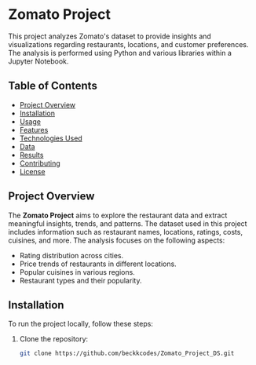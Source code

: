# Zomato Project

This project analyzes Zomato's dataset to provide insights and visualizations regarding restaurants, locations, and customer preferences. The analysis is performed using Python and various libraries within a Jupyter Notebook.

## Table of Contents

- [Project Overview](#project-overview)
- [Installation](#installation)
- [Usage](#usage)
- [Features](#features)
- [Technologies Used](#technologies-used)
- [Data](#data)
- [Results](#results)
- [Contributing](#contributing)
- [License](#license)

## Project Overview

The **Zomato Project** aims to explore the restaurant data and extract meaningful insights, trends, and patterns. The dataset used in this project includes information such as restaurant names, locations, ratings, costs, cuisines, and more. The analysis focuses on the following aspects:

- Rating distribution across cities.
- Price trends of restaurants in different locations.
- Popular cuisines in various regions.
- Restaurant types and their popularity.

## Installation

To run the project locally, follow these steps:

1. Clone the repository:
   ```bash
   git clone https://github.com/beckkcodes/Zomato_Project_DS.git
